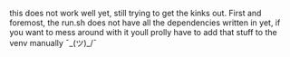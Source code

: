 this does not work well yet, still trying to get the kinks out. First and foremost, the run.sh does not have all the dependencies written in yet, if you want to mess around with it youll prolly have to add that stuff to the venv manually ¯\_(ツ)_/¯
